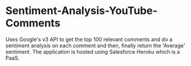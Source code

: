 # Sentiment-Analysis-YouTube-Comments
Uses Google's v3 API to get the top 100 relevant comments and do a sentiment analysis on each comment and then, finally return the 'Average' sentiment. The application is hosted using Salesforce Heroku which is a PaaS.
